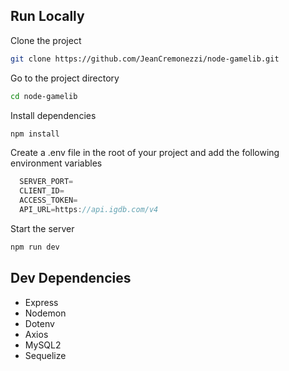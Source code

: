 
## Run Locally

Clone the project

```bash
git clone https://github.com/JeanCremonezzi/node-gamelib.git
```

Go to the project directory

```bash
cd node-gamelib
```

Install dependencies

```bash
npm install
```

Create a .env file in the root of your project and add the following environment variables

```js
  SERVER_PORT=
  CLIENT_ID=
  ACCESS_TOKEN=
  API_URL=https://api.igdb.com/v4
```

Start the server

```bash
npm run dev
```


## Dev Dependencies

* Express
* Nodemon
* Dotenv
* Axios
* MySQL2
* Sequelize
